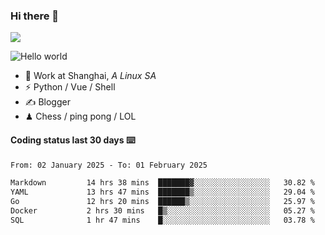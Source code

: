 ### Hi there 👋
![](https://komarev.com/ghpvc/?username=Xuhandsome)


<img src="https://github-readme-stats.vercel.app/api?username=XuHandsome&show_icons=true&theme=merko" alt="Hello world">

<br/>

- 🍻  Work at Shanghai, _A Linux SA_
- ⚡  Python / Vue / Shell
- ✍️  Blogger
- ♟  Chess / ping pong / LOL

#### Coding status last 30 days ⌨️

<!--START_SECTION:waka-->

```txt
From: 02 January 2025 - To: 01 February 2025

Markdown         14 hrs 38 mins  ███████▓░░░░░░░░░░░░░░░░░   30.82 %
YAML             13 hrs 47 mins  ███████▒░░░░░░░░░░░░░░░░░   29.04 %
Go               12 hrs 20 mins  ██████▒░░░░░░░░░░░░░░░░░░   25.97 %
Docker           2 hrs 30 mins   █▒░░░░░░░░░░░░░░░░░░░░░░░   05.27 %
SQL              1 hr 47 mins    █░░░░░░░░░░░░░░░░░░░░░░░░   03.78 %
```

<!--END_SECTION:waka-->
